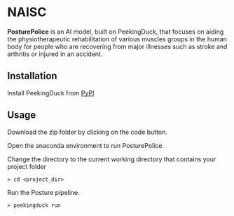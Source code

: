 # NAISC

**PosturePolice** is an AI model, built on PeekingDuck, that focuses on aiding the physiotherapeutic rehabilitation of various muscles groups in the human body for people who are recovering from major illnesses such as stroke and arthritis or injured in an accident.

**Installation**
-----------------
Install PeekingDuck from [PyPI](https://pypi.org/project/peekingduck/)

**Usage**
------------------------
Download the zip folder by clicking on the code button.


Open the anaconda environment to run PosturePolice.


Change the directory to the current working directory that contains your project folder
```
> cd <project_dir>
```

Run the Posture pipeline.
```
> peekingduck run
```



